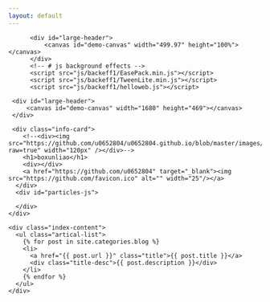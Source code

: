 ```yaml
---
layout: default
---
```


<body>
  <div class="index-wrapper">
    <div class="aside">

	
          <div id="large-header">
              <canvas id="demo-canvas" width="499.97" height="100%"></canvas>
          </div>
          <!-- # js background effects -->
          <script src="js/backeff1/EasePack.min.js"></script>
          <script src="js/backeff1/TweenLite.min.js"></script>
          <script src="js/backeff1/helloweb.js"></script>
	 
	 <div id="large-header">
         <canvas id="demo-canvas" width="1680" height="469"></canvas>
     </div>
     
	 <div class="info-card">
	    <!--<div><img src="https://github.com/u0652804/u0652804.github.io/blob/master/images/avatar.jpg?raw=true" width="120px" /></div>-->
        <h1>boxunliao</h1>
        <div></div>
		<a href="https://github.com/u0652804" target="_blank"><img src="https://github.com/favicon.ico" alt="" width="25"/></a>
      </div>
      <div id="particles-js">
	  
	  </div>
    </div>

    <div class="index-content">
      <ul class="artical-list">
        {% for post in site.categories.blog %}
        <li>
          <a href="{{ post.url }}" class="title">{{ post.title }}</a>
          <div class="title-desc">{{ post.description }}</div>
        </li>
        {% endfor %}
      </ul>
    </div>
  </div>
</body>
